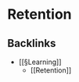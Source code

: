 # Retention

## Backlinks
* [[§Learning]]
	* [[Retention]]

<!-- #Life -->

<!-- {BearID:1EB20D27-9F9B-453C-B6AC-D00CF1CCA5F6-15756-000013043F6AED6A} -->
